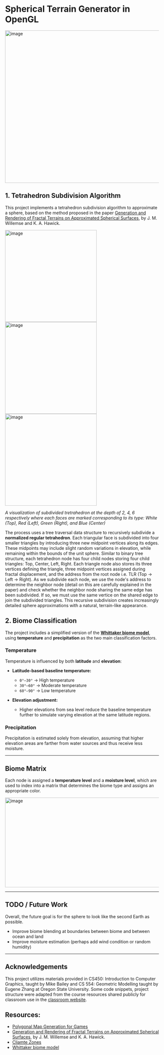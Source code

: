 # Spherical Terrain Generator in OpenGL
<img width="509" height="498" alt="image" src="https://github.com/user-attachments/assets/b0bad817-4442-47f1-afb9-77fe6a08a928" />

## 1. Tetrahedron Subdivision Algorithm

This project implements a tetrahedron subdivision algorithm to approximate a sphere, based on the method proposed in the paper [Generation and Rendering of Fractal Terrains on Approximated
 Spherical Surfaces](https://worldcomp-proceedings.com/proc/p2013/CGV4061.pdf), by J. M. Willemse and K. A. Hawick.
 
 <img width="300" height="300" alt="image" src="https://github.com/user-attachments/assets/bbfc9958-cf1a-4be7-9bc8-14a33c36646d" />
 <img width="300" height="300" alt="image" src="https://github.com/user-attachments/assets/64bdd71c-11e7-42f9-9f38-a16829b93286" />
 <img width="300" height="300" alt="image" src="https://github.com/user-attachments/assets/950ab67f-56e1-45b5-afd8-b10647b430a4" />
 
*A visualization of subdivided tretrahedron at the depth of 2, 4, 6 respectively where each faces are marked corresponding to its type: White (Top), Red (Left), Green (Right), and Blue (Center)*


 
The process uses a tree traversal data structure to recursively subdivide a **normalized regular tetrahedron**. Each triangular face is subdivided into four smaller triangles by introducing three new midpoint vertices along its edges. These midpoints may include slight random variations in elevation, while remaining within the bounds of the unit sphere. Similar to binary tree structure, each tetrahedron node has four child nodes storing four child triangles: Top, Center, Left, Right. Each triangle node also stores its three vertices defining the triangle, three midpoint vertices assigned during fractal displacement, and the address from the root node i.e. TLR (Top -> Left -> Right). As we subdivide each node, we use the node's address to determine the neighbor node (detail on this are carefully explained in the paper) and check whether the neighbor node sharing the same edge has been subdivided. If so, we must use the same vertice on the shared edge to join the subdivided triangles. This recursive subdivision creates increasingly detailed sphere approximations with a natural, terrain-like appearance.

## 2. Biome Classification

The project includes a simplified version of the [**Whittaker biome model**](http://pcg.wikidot.com/pcg-algorithm:whittaker-diagram), using **temperature** and **precipitation** as the two main classification factors.

### Temperature

Temperature is influenced by both **latitude** and **elevation**:

- **Latitude-based baseline temperature:**
  - `0°–30°` → High temperature
  - `30°–60°` → Moderate temperature
  - `60°–90°` → Low temperature

- **Elevation adjustment:**
  - Higher elevations from sea level reduce the baseline temperature further to simulate varying elevation at the same latitude regions.

### Precipitation

Precipitation is estimated solely from elevation, assuming that higher elevation areas are farther from water sources and thus receive less moisture.

---

## Biome Matrix

Each node is assigned a **temperature level** and a **moisture level**, which are used to index into a matrix that determines the biome type and assigns an appropriate color.

<img width="924" height="293" alt="image" src="https://github.com/user-attachments/assets/ea64ec0e-a2a9-4e98-bfa6-a9c2be5fcd36" />

---

## TODO / Future Work

Overall, the future goal is for the sphere to look like the second Earth as possible.
- Improve biome blending at boundaries between biome and between ocean and land
- Improve moisture estimation (perhaps add wind condition or random humidity)
  

---


## Acknowledgements

This project utilizes materials provided in CS450: Introduction to Computer Graphics, taught by Mike Bailey and CS 554: Geometric Modelling taught by Eugene Zhang at Oregon State University.
Some code snippets, project structure were adapted from the course resources shared publicly for classroom use in the [classroom website](https://web.engr.oregonstate.edu/~mjb/cs450/).

## Resources:
- [Polygonal Map Generation for Games](http://www-cs-students.stanford.edu/~amitp/game-programming/polygon-map-generation/)
- [Generation and Rendering of Fractal Terrains on Approximated
 Spherical Surfaces](https://worldcomp-proceedings.com/proc/p2013/CGV4061.pdf), by J. M. Willemse and K. A. Hawick.
- [Cliamte Zones](https://www.noaa.gov/jetstream/global/climate-zones)
- [Whittaker biome model](http://pcg.wikidot.com/pcg-algorithm:whittaker-diagram)


